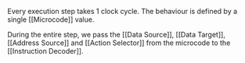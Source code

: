 Every execution step takes 1 clock cycle. The behaviour is defined by a single [[Microcode]] value.

During the entire step, we pass the [[Data Source]], [[Data Target]], [[Address Source]] and [[Action Selector]] from the microcode to the [[Instruction Decoder]].

